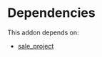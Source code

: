# Dependencies

This addon depends on:

- [sale_project](../../../../../oca-ocb-sale/odoo-bringout-oca-ocb-sale_project)
